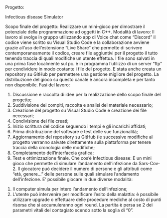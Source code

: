 Progetto:

Infectious disease Simulator

Scopo finale del progetto:
Realizzare un mini-gioco per dimostrare il potenziale della programmazione ad oggetti in C++.
Modalità di lavoro:
Il lavoro si svolge in gruppo utilizzando app di Voice chat come “Discord” il codice viene scritto su
Visual Studio Code e la collaborazione avviene grazie all’uso dell’estensione “Live Share” che
permette di scrivere contemporaneamente il codice, creare file aggiuntivi per il progetto il tutto
tenendo traccia di quali modifiche un utente effettua.
I file sono salvati in una prima fase localmente sul pc. è in programma l’utilizzo di un server “ftp”
per condividere in modo costante i file del progetto.
E stata anche creata un repository su GitHub per permettere una gestione migliore del progetto.
La distribuzione del gioco su questo canale è ancora incompleta e per tanto non disponibile.
Fasi del lavoro:
1. Discussione e raccolta di idee per la realizzazione dello scopo finale del progetto;
2. Suddivisione dei compiti, raccolta e analisi del materiale necessario;
3. Creazione del progetto su Visual Studio Code e creazione dei file necessari;
4. Condivisione dei file creati;
5. Inizio scrittura del codice seguendo i tempi e gli incarichi affidati;
6. Prima distribuzione del software e test delle sue funzionalità;
7. Aggiornamento del repository su GitHub (le successive modifiche al progetto verranno
salvate direttamente sulla piattaforma per tenere traccia della cronologia delle modifiche;
8. Completamento dell’interfaccia grafica;
9. Test e ottimizzazione finale.
Che cos’è Infectious disease:
E un mini gioco che permette di simulare l’andamento dell’infezione da Sars-Cov-2. Il giocatore
può decidere il numero di persone e gli attributi come “età, genere...” delle persone sulle quali
simulare l’andamento dell’infezione. E’ possibile giocare in due diverse modalità:
1) Il computer simula per intero l’andamento dell’infezione;
2) L’utente può intervenire per modificare l’esito della malattia: è possibile utilizzare upgrade o
effettuare delle procedure mediche al costo di punti risorsa che si accumuleranno ogni round.
La partita è persa se 2 dei parametri vitali del contagiato scendo sotto la soglia di “0”.
